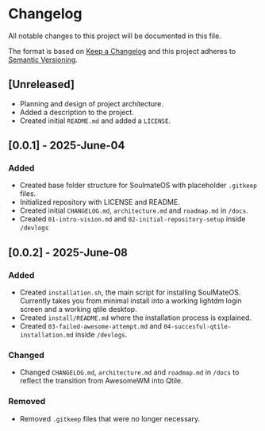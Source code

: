 # Changelog

All notable changes to this project will be documented in this file.

The format is based on [Keep a Changelog](https://keepachangelog.com/en/1.0.0/)
and this project adheres to [Semantic Versioning](https://semver.org/spec/v2.0.0.html).

## [Unreleased]
- Planning and design of project architecture.
- Added a description to the project.
- Created initial `README.md` and added a `LICENSE`.

## [0.0.1] - 2025-June-04
### Added
- Created base folder structure for SoulmateOS with placeholder `.gitkeep` files.
- Initialized repository with LICENSE and README.
- Created initial `CHANGELOG.md`, `architecture.md` and `roadmap.md` in `/docs`.
- Created `01-intro-vision.md` and `02-initial-repository-setup` inside `/devlogs`

## [0.0.2] - 2025-June-08
### Added
- Created `installation.sh`, the main script for installing SoulMateOS. Currently takes you from minimal install into a working lightdm login screen and a working qtile desktop.
- Created `install/README.md` where the installation process is explained.
- Created `03-failed-awesome-attempt.md` and `04-succesful-qtile-installation.md` inside `/devlogs`.
### Changed 
- Changed `CHANGELOG.md`, `architecture.md` and `roadmap.md` in `/docs` to reflect the transition from AwesomeWM into Qtile.
### Removed
- Removed `.gitkeep` files that were no longer necessary. 
